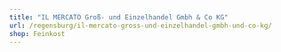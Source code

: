 ```yaml
---
title: "IL MERCATO Groß- und Einzelhandel Gmbh & Co KG"
url: /regensburg/il-mercato-gross-und-einzelhandel-gmbh-und-co-kg/
shop: Feinkost
---
```

